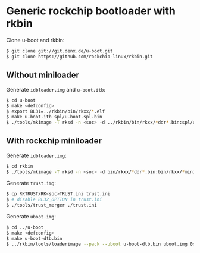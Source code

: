 # Generic rockchip bootloader with rkbin

Clone u-boot and rkbin:

```sh
$ git clone git://git.denx.de/u-boot.git
$ git clone https://github.com/rockchip-linux/rkbin.git
```

## Without miniloader

Generate `idbloader.img` and `u-boot.itb`:

```sh
$ cd u-boot
$ make <defconfig>
$ export BL31=../rkbin/bin/rkxx/*.elf
$ make u-boot.itb spl/u-boot-spl.bin
$ ./tools/mkimage -T rksd -n <soc> -d ../rkbin/bin/rkxx/*ddr*.bin:spl/u-boot-spl.bin idbloader.img
```

## With rockchip miniloader

Generate `idbloader.img`:

```sh
$ cd rkbin
$ ./tools/mkimage -T rksd -n <soc> -d bin/rkxx/*ddr*.bin:bin/rkxx/*miniloader.bin idbloader.img
```

Generate `trust.img`:

```sh
$ cp RKTRUST/RK<soc>TRUST.ini trust.ini
$ # disable BL32_OPTION in trust.ini
$ ./tools/trust_merger ./trust.ini
```

Generate `uboot.img`:

```sh
$ cd ../u-boot
$ make <defconfig>
$ make u-boot-dtb.bin
$ ../rkbin/tools/loaderimage --pack --uboot u-boot-dtb.bin uboot.img 0x00200000
```
